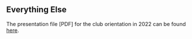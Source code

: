 ## Everything Else

The presentation file [PDF] for the club orientation in 2022 can be found [here](orientation-22/orientation-22.pdf).
